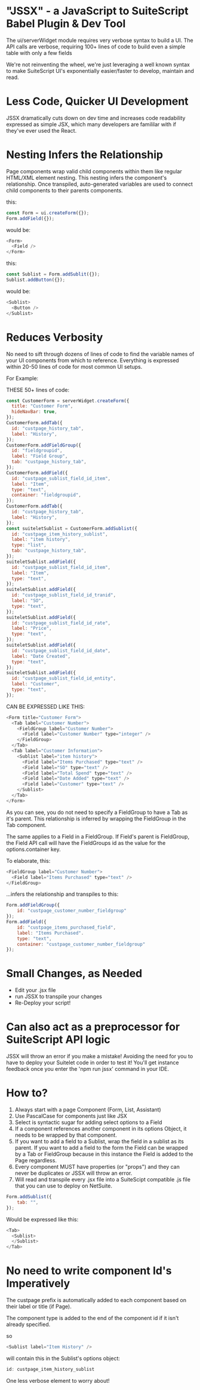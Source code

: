 # "JSSX" - a JavaScript to SuiteScript Babel Plugin & Dev Tool

The ui/serverWidget module requires very verbose syntax to build a UI. The API calls are verbose, requiring 100+ lines of code to build even a simple table with only a few fields

We're not reinventing the wheel, we're just leveraging a well known syntax to make SuiteScript UI's exponentially easier/faster to develop, maintain and read.

# Less Code, Quicker UI Development

JSSX dramatically cuts down on dev time and increases code readability expressed as simple JSX, which many developers are famililar with if they've ever used the React.

# Nesting Infers the Relationship

Page components wrap valid child components within them like regular HTML/XML element nesting. This nesting infers the component's relationship. Once transpiled, auto-generated variables are used to connect child components to their parents components.

this:

```javascript
const Form = ui.createForm({});
Form.addField({});
```

would be:

```javascript
<Form>
  <Field />
</Form>
```

this:

```javascript
const Sublist = Form.addSublit({});
Sublist.addButton({});
```

would be:

```javascript
<Sublist>
  <Button />
</Sublist>
```

# Reduces Verbosity

No need to sift through dozens of lines of code to find the variable names of your UI components from which to reference. Everything is expressed within 20-50 lines of code for most common UI setups.

For Example:

THESE 50+ lines of code:

```javascript
const CustomerForm = serverWidget.createForm({
  title: "Customer Form",
  hideNavBar: true,
});
CustomerForm.addTab({
  id: "custpage_history_tab",
  label: "History",
});
CustomerForm.addFieldGroup({
  id: "fieldgroupid",
  label: "Field Group",
  tab: "custpage_history_tab",
});
CustomerForm.addField({
  id: "custpage_sublist_field_id_item",
  label: "Item",
  type: "text",
  container: "fieldgroupid",
});
CustomerForm.addTab({
  id: "custpage_history_tab",
  label: "History",
});
const suiteletSublist = CustomerForm.addSublist({
  id: "custpage_item_history_sublist",
  label: "item history",
  type: "list",
  tab: "custpage_history_tab",
});
suiteletSublist.addField({
  id: "custpage_sublist_field_id_item",
  label: "Item",
  type: "text",
});
suiteletSublist.addField({
  id: "custpage_sublist_field_id_tranid",
  label: "SO",
  type: "text",
});
suiteletSublist.addField({
  id: "custpage_sublist_field_id_rate",
  label: "Price",
  type: "text",
});
suiteletSublist.addField({
  id: "custpage_sublist_field_id_date",
  label: "Date Created",
  type: "text",
});
suiteletSublist.addField({
  id: "custpage_sublist_field_id_entity",
  label: "Customer",
  type: "text",
});
```

CAN BE EXPRESSED LIKE THIS:

```javascript
<Form title="Customer Form">
  <Tab label="Customer Number">
    <FieldGroup label="Customer Number">
      <Field label="Customer Number" type="integer" />
    </FieldGroup>
  </Tab>
  <Tab label="Customer Information">
    <Sublist label="item history">
      <Field label="Items Purchased" type="text" />
      <Field label="SO" type="text" />
      <Field label="Total Spend" type="text" />
      <Field label="Date Added" type="text" />
      <Field label="Customer" type="text" />
    </Sublist>
  </Tab>
</Form>
```

As you can see, you do not need to specify a FieldGroup to have a Tab as it's parent. This relationship is inferred by wrapping the FieldGroup in the Tab component.

The same applies to a Field in a FieldGroup. If Field's parent is FieldGroup, the Field API call will have the FieldGroups id as the value for the options.container key.

To elaborate, this:

```javascript
<FieldGroup label="Customer Number">
  <Field label="Items Purchased" type="text" />
</FieldGroup>
```

...infers the relationship and transpiles to this:

```javascript
Form.addFieldGroup({
    id: "custpage_customer_number_fieldgroup"
});
Form.addField({
    id: "custpage_items_purchased_field",
    label: "Items Purchased".
    type: "text",
    container: "custpage_customer_number_fieldgroup"
});
```

# Small Changes, as Needed

- Edit your .jsx file
- run JSSX to transpile your changes
- Re-Deploy your script!

# Can also act as a preprocessor for SuiteScript API logic

JSSX will throw an error if you make a mistake!
Avoiding the need for you to have to deploy your Suitelet code in order to test it!
You'll get instance feedback once you enter the 'npm run jssx' command in your IDE.

# How to?

1. Always start with a page Component (Form, List, Assistant)
2. Use PascalCase for components just like JSX
3. Select is syntactic sugar for adding select options to a Field
4. If a component references another component in its options Object, it needs to be wrapped by that component.
5. If you want to add a field to a Sublist, wrap the field in a sublist as its parent. If you want to add a field to the form the Field can be wrapped by a Tab or FieldGroup because in this instance the Field is added to the Page regardless.
6. Every component MUST have properties (or "props") and they can never be duplicates or JSSX will throw an error.
7. Will read and transpile every .jsx file into a SuiteScipt compatible .js file that you can use to deploy on NetSuite.

```JavaScript
Form.addSublist({
    tab: "",
});
```

Would be expressed like this:

```JavaScript
<Tab>
  <Sublist>
  </Sublist>
</Tab>
```

# No need to write component Id's Imperatively

The custpage prefix is automatically added to each component based on their label or title (if Page).

The component type is added to the end of the component id if it isn't already specified.

so

```JavaScript
<Sublist label="Item History" />
```

will contain this in the Sublist's options object:

```JavaScript
id: custpage_item_history_sublist
```

One less verbose element to worry about!
